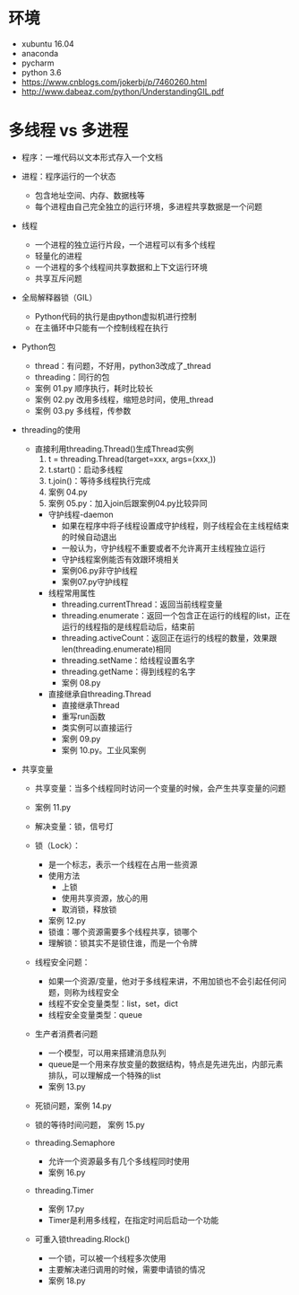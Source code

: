 # 环境
- xubuntu 16.04
- anaconda
- pycharm
- python 3.6
- https://www.cnblogs.com/jokerbj/p/7460260.html
- http://www.dabeaz.com/python/UnderstandingGIL.pdf

# 多线程 vs 多进程
- 程序：一堆代码以文本形式存入一个文档
- 进程：程序运行的一个状态
    - 包含地址空间、内存、数据栈等
    - 每个进程由自己完全独立的运行环境，多进程共享数据是一个问题
- 线程
    - 一个进程的独立运行片段，一个进程可以有多个线程
    - 轻量化的进程
    - 一个进程的多个线程间共享数据和上下文运行环境
    - 共享互斥问题
- 全局解释器锁（GIL）
    - Python代码的执行是由python虚拟机进行控制
    - 在主循环中只能有一个控制线程在执行
    
- Python包
    - thread：有问题，不好用，python3改成了_thread
    - threading：同行的包
    - 案例 01.py 顺序执行，耗时比较长
    - 案例 02.py 改用多线程，缩短总时间，使用_thread
    - 案例 03.py 多线程，传参数
    
- threading的使用
    - 直接利用threading.Thread()生成Thread实例
        1. t = threading.Thread(target=xxx, args=(xxx,))
        2. t.start()：启动多线程
        3. t.join()：等待多线程执行完成
        4. 案例 04.py
        5. 案例 05.py：加入join后跟案例04.py比较异同
        - 守护线程-daemon
            - 如果在程序中将子线程设置成守护线程，则子线程会在主线程结束的时候自动退出
            - 一般认为，守护线程不重要或者不允许离开主线程独立运行
            - 守护线程案例能否有效跟环境相关
            - 案例06.py非守护线程
            - 案例07.py守护线程
        - 线程常用属性
            - threading.currentThread：返回当前线程变量
            - threading.enumerate：返回一个包含正在运行的线程的list，正在运行的线程指的是线程启动后，结束前
            - threading.activeCount：返回正在运行的线程的数量，效果跟len(threading.enumerate)相同
            - threading.setName：给线程设置名字
            - threading.getName：得到线程的名字
            - 案例 08.py
        - 直接继承自threading.Thread
            - 直接继承Thread
            - 重写run函数
            - 类实例可以直接运行
            - 案例 09.py
            - 案例 10.py。工业风案例
- 共享变量
    - 共享变量：当多个线程同时访问一个变量的时候，会产生共享变量的问题
    - 案例 11.py
    - 解决变量：锁，信号灯
    - 锁（Lock）：
        - 是一个标志，表示一个线程在占用一些资源
        - 使用方法
            - 上锁
            - 使用共享资源，放心的用
            - 取消锁，释放锁
        - 案例 12.py 
        - 锁谁：哪个资源需要多个线程共享，锁哪个
        - 理解锁：锁其实不是锁住谁，而是一个令牌
    - 线程安全问题：
        - 如果一个资源/变量，他对于多线程来讲，不用加锁也不会引起任何问题，则称为线程安全
        - 线程不安全变量类型：list，set，dict
        - 线程安全变量类型：queue
    - 生产者消费者问题
        - 一个模型，可以用来搭建消息队列
        - queue是一个用来存放变量的数据结构，特点是先进先出，内部元素排队，可以理解成一个特殊的list
        - 案例 13.py
    - 死锁问题，案例 14.py
    - 锁的等待时间问题，  案例 15.py
    - threading.Semaphore 
        - 允许一个资源最多有几个多线程同时使用
        - 案例 16.py
    - threading.Timer
        - 案例 17.py
        - Timer是利用多线程，在指定时间后启动一个功能
        
    - 可重入锁threading.Rlock()
        - 一个锁，可以被一个线程多次使用
        - 主要解决递归调用的时候，需要申请锁的情况
        - 案例 18.py
